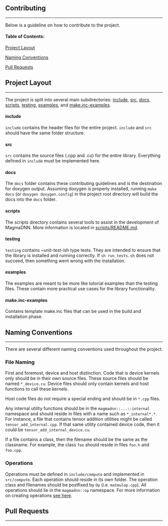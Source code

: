 ## Contributing
------------------
Below is a guideline on how to contribute to the project.
#### Table of Contents:
[Project Layout](#project-layout)

[Naming Conventions](#naming-conventions)

[Pull Requests](#pull-requests)


## Project Layout
-----------------
The project is split into several main subdirectories: [include](#include), [src](#src), [docs](#docs), [scripts](#scripts), [testing](#testing), [examples](#examples), and [make.inc-examples](#make.inc-examples).

#### include
`include` contains the header files for the entire project. `include` and `src` should have the same folder structure.
#### src
`src` contains the source files (.cpp and .cu) for the entire library. Everything defined in `include` must be implemented here.
#### docs
The `docs` folder contains these contributing guidelines and is the destination for doxygen output. Assuming doxygen is properly installed, running `make docs` (or `doxygen doxygen.config`) in the project root directory will build the docs into the `docs` folder.
#### scripts
The scripts directory contains several tools to assist in the development of MagmaDNN. More information is located in [scripts/README.md](/scripts/README.md).
#### testing
`testing` contains ~unit-test-ish type tests. They are intended to ensure that the library is installed and running correctly. If `sh run_tests.sh` does not succeed, then something went wrong with the installation.
#### examples
The examples are meant to be more like tutorial examples than the testing files. These contain more practical use cases for the library functionality.
#### make.inc-examples
Contains template make.inc files that can be used in the build and installation phase.

## Naming Conventions
---------------------
There are several different naming conventions used throughout the project. 

### File Naming
First and foremost, device and host distinction. Code that is device kernels only should be in their own source files. These source files should be named `*_device.cu`. Device files should only contain kernels and host functions to call these kernels.

Host code files do not require a special ending and should be in `*.cpp` files. 

Any internal utility functions should be in the `magmadnn::...::internal` namespace and should reside in files with a name such as `*_internal*.*`. For instance, a file that contains tensor addition utilities might be called `tensor_add_internal.cpp`. If that same utility contained device code, then it could be `tensor_add_internal_device.cu`. 

If a file contains a class, then the filename should be the same as the classname. For example, the class `foo` should reside in files `foo.h` and `foo.cpp`.

### Operations
Operations must be defined in `include/compute` and implemented in `src/compute`. Each operation should reside in its own folder. The operation class and filenames should be postfixed by `Op` (i.e. `matmulop.cpp`). All operations should lie in the `magmadnn::op` namespace. For more information on creating operations [see here](https://github.com/Dando18/magmadnn/blob/master/include/compute/README.md).

## Pull Requests
----------------
